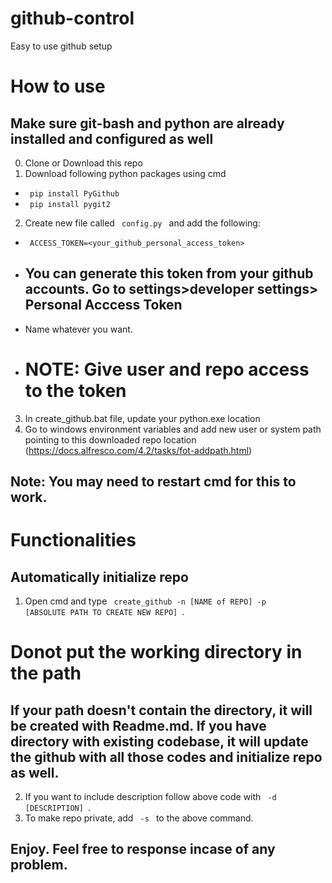 # github-control

Easy to use github setup

# How to use
## Make sure git-bash and python are already installed and configured as well

0. Clone or Download this repo
1. Download following python packages using cmd

- <code> pip install PyGithub </code>
- <code> pip install pygit2 </code>

2. Create new file called <code> config.py </code> and add the following:

- <code> ACCESS_TOKEN=<your_github_personal_access_token> </code>
- ## You can generate this token from your github accounts. Go to settings>developer settings> Personal Acccess Token
- Name whatever you want.
- # NOTE: Give user and repo access to the token

3. In create_github.bat file, update your python.exe location
4. Go to windows environment variables and add new user or system path pointing to this downloaded repo location (https://docs.alfresco.com/4.2/tasks/fot-addpath.html)

## Note: You may need to restart cmd for this to work.

# Functionalities

## Automatically initialize repo

1. Open cmd and type <code> create_github -n [NAME of REPO] -p [ABSOLUTE PATH TO CREATE NEW REPO] </code>.
# Donot put the working directory in the path
## If your path doesn't contain the directory, it will be created with Readme.md. If you have directory with existing codebase, it will update the github with all those codes and initialize repo as well. 
2. If you want to include description follow above code with <code> -d [DESCRIPTION] </code>.
3. To make repo private, add <code> -s </code> to the above command.

## Enjoy. Feel free to response incase of any problem.
